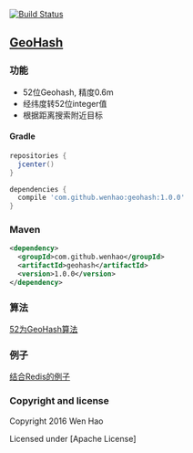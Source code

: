 [![Build Status](https://travis-ci.org/wenhao/geohash.svg?branch=master)](https://travis-ci.org/wenhao/geohash)

## [GeoHash](https://github.com/wenhao/geohash)
   
### 功能

* 52位Geohash, 精度0.6m
* 经纬度转52位integer值
* 根据距离搜索附近目标

#### Gradle

```groovy
repositories {
  jcenter()
}

dependencies {
  compile 'com.github.wenhao:geohash:1.0.0'
}
```

### Maven

```xml
<dependency>
  <groupId>com.github.wenhao</groupId>
  <artifactId>geohash</artifactId>
  <version>1.0.0</version>
</dependency>
```

### 算法

[52为GeoHash算法]

### 例子

[结合Redis的例子]

### Copyright and license

Copyright 2016 Wen Hao

Licensed under [Apache License]

[52为GeoHash算法]: ./docs/algorithm.md
[结合Redis的例子]: ./docs/example.md